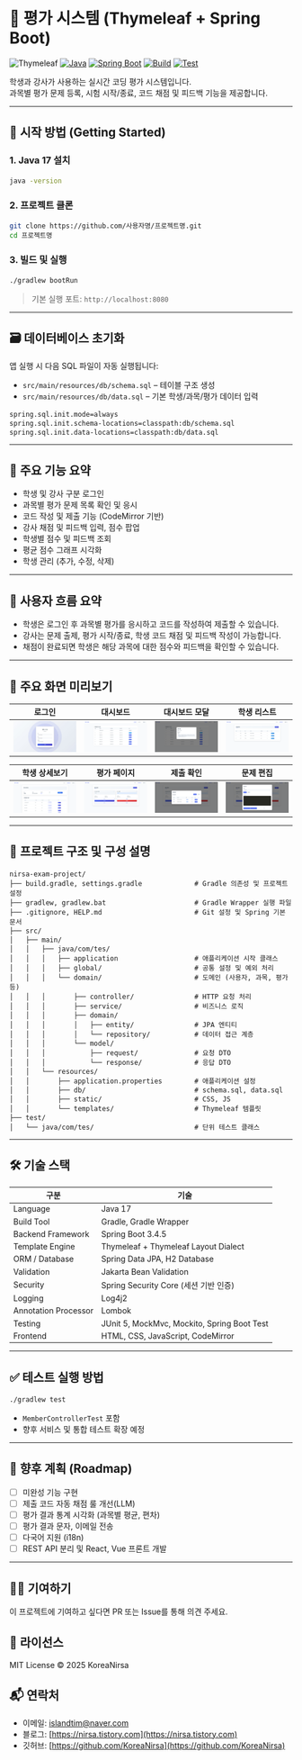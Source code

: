 # 🧪 평가 시스템 (Thymeleaf + Spring Boot)

![Thymeleaf](https://img.shields.io/badge/view--engine-Thymeleaf-brightgreen?logo=thymeleaf)
[![Java](https://img.shields.io/badge/Java-17-blue)](https://openjdk.org/projects/jdk/17/)
[![Spring Boot](https://img.shields.io/badge/Spring%20Boot-3.4.5-brightgreen)](https://spring.io/projects/spring-boot)
[![Build](https://img.shields.io/badge/Build-Gradle-5cb85c)](https://gradle.org/)
[![Test](https://img.shields.io/badge/Test-Passed-success)](./src/test)

학생과 강사가 사용하는 실시간 코딩 평가 시스템입니다.  
과목별 평가 문제 등록, 시험 시작/종료, 코드 채점 및 피드백 기능을 제공합니다.

---

## 🚀 시작 방법 (Getting Started)

### 1. Java 17 설치
```bash
java -version
```

### 2. 프로젝트 클론
```bash
git clone https://github.com/사용자명/프로젝트명.git
cd 프로젝트명
```

### 3. 빌드 및 실행
```bash
./gradlew bootRun
```

> 기본 실행 포트: `http://localhost:8080`

---

## 🗃️ 데이터베이스 초기화

앱 실행 시 다음 SQL 파일이 자동 실행됩니다:

- `src/main/resources/db/schema.sql` – 테이블 구조 생성
- `src/main/resources/db/data.sql` – 기본 학생/과목/평가 데이터 입력

```properties
spring.sql.init.mode=always
spring.sql.init.schema-locations=classpath:db/schema.sql
spring.sql.init.data-locations=classpath:db/data.sql
```

---

## 🧩 주요 기능 요약

- 학생 및 강사 구분 로그인
- 과목별 평가 문제 목록 확인 및 응시
- 코드 작성 및 제출 기능 (CodeMirror 기반)
- 강사 채점 및 피드백 입력, 점수 팝업
- 학생별 점수 및 피드백 조회
- 평균 점수 그래프 시각화
- 학생 관리 (추가, 수정, 삭제)

---

## 👥 사용자 흐름 요약

- 학생은 로그인 후 과목별 평가를 응시하고 코드를 작성하여 제출할 수 있습니다.
- 강사는 문제 출제, 평가 시작/종료, 학생 코드 채점 및 피드백 작성이 가능합니다.
- 채점이 완료되면 학생은 해당 과목에 대한 점수와 피드백을 확인할 수 있습니다.

---

## 📸 주요 화면 미리보기

| 로그인 | 대시보드 | 대시보드 모달 | 학생 리스트 |
|--------|----------|--------------|------------|
| ![login](docs/screens/login.png) | ![dashboard](docs/screens/dashboard.png) | ![dashboard-modal](docs/screens/dashboard-modal.png) | ![student](docs/screens/student.png) |

| 학생 상세보기 | 평가 페이지 | 제출 확인 | 문제 편집 |
|--------|----------|--------------|------------|
| ![student-detail](docs/screens/student-detail.png) | ![exam](docs/screens/exam.png) | ![exam-submit](docs/screens/exam-submit.png) | ![exam-question](docs/screens/exam-question.png) |

---

## 📁 프로젝트 구조 및 구성 설명

```
nirsa-exam-project/
├── build.gradle, settings.gradle             # Gradle 의존성 및 프로젝트 설정
├── gradlew, gradlew.bat                      # Gradle Wrapper 실행 파일
├── .gitignore, HELP.md                       # Git 설정 및 Spring 기본 문서
├── src/
│   ├── main/
│   │   ├── java/com/tes/
│   │   │   ├── application                   # 애플리케이션 시작 클래스
│   │   │   ├── global/                       # 공통 설정 및 예외 처리
│   │   │   └── domain/                       # 도메인 (사용자, 과목, 평가 등)
│   │   │       ├── controller/               # HTTP 요청 처리
│   │   │       ├── service/                  # 비즈니스 로직
│   │   │       ├── domain/
│   │   │       │   ├── entity/               # JPA 엔티티
│   │   │       │   └── repository/           # 데이터 접근 계층
│   │   │       └── model/
│   │   │           ├── request/              # 요청 DTO
│   │   │           └── response/             # 응답 DTO
│   │   └── resources/
│   │       ├── application.properties        # 애플리케이션 설정
│   │       ├── db/                           # schema.sql, data.sql
│   │       ├── static/                       # CSS, JS
│   │       └── templates/                    # Thymeleaf 템플릿
├── test/
│   └── java/com/tes/                         # 단위 테스트 클래스
```

---

## 🛠 기술 스택

| 구분 | 기술 |
|------|------|
| Language | Java 17 |
| Build Tool | Gradle, Gradle Wrapper |
| Backend Framework | Spring Boot 3.4.5 |
| Template Engine | Thymeleaf + Thymeleaf Layout Dialect |
| ORM / Database | Spring Data JPA, H2 Database |
| Validation | Jakarta Bean Validation |
| Security | Spring Security Core (세션 기반 인증) |
| Logging | Log4j2 |
| Annotation Processor | Lombok |
| Testing | JUnit 5, MockMvc, Mockito, Spring Boot Test |
| Frontend | HTML, CSS, JavaScript, CodeMirror |

---

## ✅ 테스트 실행 방법

```bash
./gradlew test
```

- `MemberControllerTest` 포함
- 향후 서비스 및 통합 테스트 확장 예정

---

## 🧾 향후 계획 (Roadmap)
- [ ] 미완성 기능 구현
- [ ] 제출 코드 자동 채점 룰 개선(LLM)
- [ ] 평가 결과 통계 시각화 (과목별 평균, 편차)
- [ ] 평가 결과 문자, 이메일 전송
- [ ] 다국어 지원 (i18n)
- [ ] REST API 분리 및 React, Vue 프론트 개발

---

## 🙋‍♀️ 기여하기

이 프로젝트에 기여하고 싶다면 PR 또는 Issue를 통해 의견 주세요.

## 📜 라이선스

MIT License © 2025 KoreaNirsa

## 📬 연락처
- 이메일: [islandtim@naver.com](islandtim@naver.com)
- 블로그: [https://nirsa.tistory.com](https://nirsa.tistory.com)
- 깃허브: [https://github.com/KoreaNirsa](https://github.com/KoreaNirsa)
